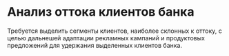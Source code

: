# Анализ оттока клиентов банка
Требуется выделить сегменты клиентов, наиболее склонных к оттоку, с целью дальнешей адаптации рекламных кампаний и продуктовых предложений для удержания выделенных клиентов банка.
